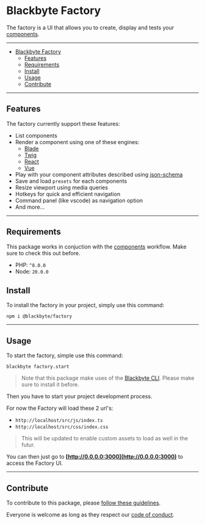 # Blackbyte Factory

The factory is a UI that allows you to create, display and tests your [components](https://github.com/blackbytespace/monorepo/tree/main/packages/components).

---

- [Blackbyte Factory](#blackbyte-factory)
  - [Features](#features)
  - [Requirements](#requirements)
  - [Install](#install)
  - [Usage](#usage)
  - [Contribute](#contribute)

---

## Features

The factory currently support these features:

- List components
- Render a component using one of these engines:
  - [Blade](https://laravel.com/docs/11.x/blade)
  - [Twig](https://twig.symfony.com/)
  - [React](https://react.dev/)
  - [Vue](https://vuejs.org/)
- Play with your component attributes described using [json-schema](https://json-schema.org/)
- Save and load `presets` for each components
- Resize viewport using media queries
- Hotkeys for quick and efficient navigation
- Command panel (like vscode) as navigation option
- And more...

---

## Requirements

This package works in conjuction with the [components](https://github.com/blackbytespace/monorepo/tree/main/packages/components) workflow. Make sure to check this out before.

- PHP: `^8.0.0`
- Node: `20.0.0`

## Install

To install the factory in your project, simply use this command:

```shell
npm i @blackbyte/factory
```

---

## Usage

To start the factory, simple use this command:

```shell
blackbyte factory.start
```

> Note that this package make uses of the [Blackbyte CLI](https://github.com/blackbytespace/monorepo/tree/main/packages/cli). Please make sure to install it before.

Then you have to start your project development process.

For now the Factory will load these 2 url's:

- `http://localhost/src/js/index.ts`
- `http://localhost/src/css/index.css`

> This will be updated to enable custom assets to load as well in the futur.

You can then just go to **[http://0.0.0.0:3000](http://0.0.0.0:3000)** to access the Factory UI.

---

## Contribute

To contribute to this package, please [follow these guidelines](https://github.com/blackbytespace/monorepo/blob/main/CONTRIBUTE.md).

Everyone is welcome as long as they respect our [code of conduct](https://github.com/blackbytespace/monorepo/blob/main/CODEOFCONDUCT.md).
